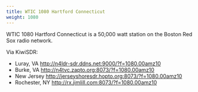 ```yaml
---
title: WTIC 1080 Hartford Connecticut
weight: 1080
---
```

WTIC 1080 Hartford Connecticut is a 50,000 watt station
on the Boston Red Sox radio network.

Via KiwiSDR:

* Luray, VA http://n4ldr-sdr.ddns.net:9000/?f=1080.00amz10
* Burke, VA http://n4tvc.zapto.org:8073/?f=1080.00amz10
* New Jersey http://jerseyshoresdr.hopto.org:8073/?f=1080.00amz10
* Rochester, NY http://rx.jimlill.com:8073/?f=1080.00amz10
